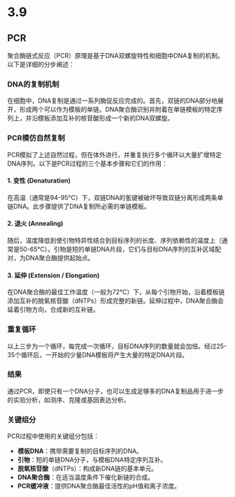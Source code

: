 # 3.9

## PCR

聚合酶链式反应（PCR）原理是基于DNA双螺旋特性和细胞中DNA复制的机制。以下是详细的分步阐述：

### DNA的复制机制
在细胞中，DNA复制是通过一系列酶促反应完成的。首先，双链的DNA部分地展开，形成两个可以作为模板的单链。DNA聚合酶识别并附着在单链模板的特定序列上，并沿模板添加互补的核苷酸形成一个新的DNA双螺旋。

### PCR模仿自然复制
PCR模拟了上述自然过程，但在体外进行，并重复执行多个循环以大量扩增特定DNA序列。以下是PCR过程的三个基本步骤和它们的作用：

#### 1. 变性 (Denaturation)
在高温（通常是94-95°C）下，双链DNA的氢键被破坏导致双链分离形成两条单链DNA。此步骤提供了DNA复制所必需的单链模板。

#### 2. 退火 (Annealing)
随后，温度降低到使引物特异性结合到目标序列的长度、序列依赖性的温度上（通常是50-65°C）。引物是短的单链DNA片段，它们与目标DNA序列的互补区域配对，为DNA聚合酶提供起始点。

#### 3. 延伸 (Extension / Elongation)
在DNA聚合酶的最佳工作温度（一般为72°C）下，从每个引物开始，沿着模板链添加互补的脱氧核苷酸（dNTPs）形成完整的新链。延伸过程中，DNA聚合酶会延着引物方向，合成新的互补链。

### 重复循环
以上三步为一个循环，每完成一次循环，目标DNA序列的数量就会加倍。经过25-35个循环后，一开始的少量DNA模板将产生大量的特定DNA片段。

### 结果
通过PCR，即使只有一个DNA分子，也可以生成足够多的DNA复制品用于进一步的实验分析，如测序、克隆或基因表达分析。

### 关键组分
PCR过程中使用的关键组分包括：
- **模板DNA**：携带需要复制的目标序列的DNA。
- **引物**：短的单链DNA分子，与模板DNA特定序列互补。
- **脱氧核苷酸**（dNTPs）：构成新DNA链的基本单元。
- **DNA聚合酶**：在适当温度条件下催化新链的合成。
- **PCR缓冲液**：提供DNA聚合酶最佳活性的pH值和离子浓度。